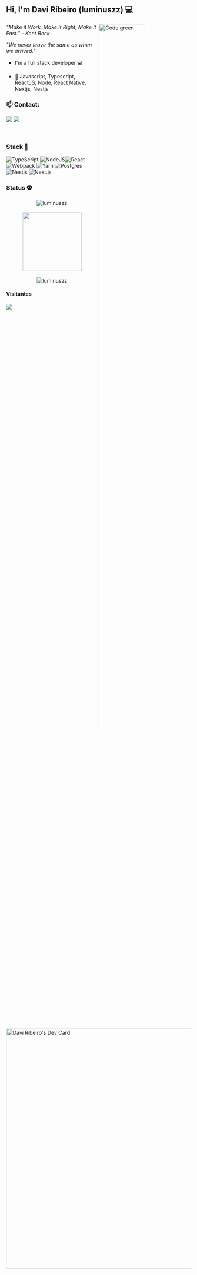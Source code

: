 ## Hi, I'm Davi Ribeiro (luminuszz)  💻

<img align="right" width="50%" height="70%" src="https://64.media.tumblr.com/e8cb21e580b7ed5dc61441ec307e680e/tumblr_piwa2nItrF1svixs9_500.gifv" alt="Code green" />

_"Make it Work, Make it Right, Make it Fast."_ - _Kent Beck_

_"We never leave the same as when we arrived."_

- I'm a full stack developer :computer:

- :rocket: Javascript, Typescript, ReactJS, Node, React Native, Nextjs, Nestjs

### 📫 Contact: 

 <a href = "mailto:contato@daviribeiro.com"><img src="https://img.shields.io/badge/-Gmail-%23333?style=for-the-badge&logo=gmail&logoColor=white" target="_blank"></a>
 <a href="https://www.linkedin.com/in/davi-ribeiro-daviribeiro" target="_blank"><img src="https://img.shields.io/badge/-LinkedIn-%230077B5?style=for-the-badge&logo=linkedin&logoColor=white" target="_blank"></a> 

  </br>

### Stack 🚀
 ![TypeScript](https://img.shields.io/badge/typescript-%23007ACC.svg?style=for-the-badge&logo=typescript&logoColor=white)  ![NodeJS](https://img.shields.io/badge/node.js-6DA55F?style=for-the-badge&logo=node.js&logoColor=white)![React](https://img.shields.io/badge/react-%2320232a.svg?style=for-the-badge&logo=react&logoColor=%2361DAFB) ![Webpack](https://img.shields.io/badge/webpack-%238DD6F9.svg?style=for-the-badge&logo=webpack&logoColor=black) ![Yarn](https://img.shields.io/badge/yarn-%232C8EBB.svg?style=for-the-badge&logo=yarn&logoColor=white) ![Postgres](https://img.shields.io/badge/postgres-%23316192.svg?style=for-the-badge&logo=postgresql&logoColor=white) ![Nestjs](https://img.shields.io/badge/Nest.JS-ea2845?style=for-the-badge&logo=nestjs&logoColor=white) ![Next.js](https://img.shields.io/badge/next.js-000000?style=for-the-badge&logo=nextdotjs&logoColor=white)

### Status :alien:

<div align="center">
 <img src="https://github-readme-stats.vercel.app/api?username=luminuszz&show_icons=true&theme=tokyonight" alt="luminuszz"  style="max-width:100%;" /> 
</div>

</br>

<div  align="center">
  <img height="160em" src="https://github-readme-streak-stats.herokuapp.com/?user=luminuszz&theme=tokyonight&hide_border=true" style="max-width:100%;" />
</div>

</br>
<div align="center">
  <img src="https://github-readme-stats.vercel.app/api/top-langs/?username=luminuszz&layout=compact&show_icons=true&theme=tokyonight" alt="luminuszz" />
</div>

</div>

<div align="rigth">  
  <h4 align="rigth"> Visitantes </h4>
  <img align="rigth" src="https://profile-counter.glitch.me/luminuszz/count.svg">
</div> 

<a href="https://app.daily.dev/luminuszz"><img src="https://api.daily.dev/devcards/v2/3j0PBeM0kElMPOYRanJ7h.png?type=wide&r=vqb" width="652" alt="Davi Ribeiro's Dev Card"/></a>


